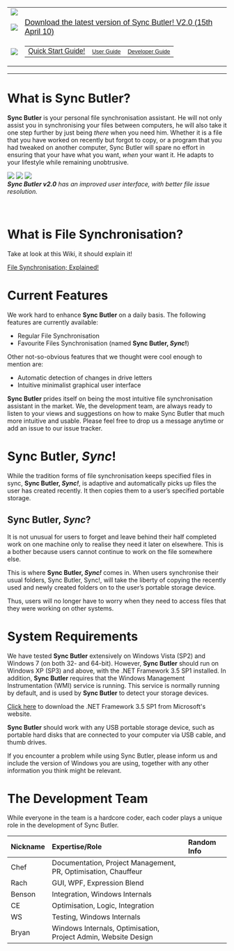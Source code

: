 <table cellspacing='7'>
<tr><td><img src='http://syncbutler.org/title2.png' /></td></tr>
<tr>
<td><img src='http://syncbutler.org/Dossier-Download.png' /></td>
<td><a href='http://syncbutler.googlecode.com/files/Sync_Butler_v2.0.zip'><font face='Arial' size='4'>Download the latest version of Sync Butler! V2.0 (15th April 10)</font></a></td>
</tr>
<tr>
<td><img src='http://syncbutler.org/Dossier-Document.png' /></td>
<td>
<table cellspacing='7'>
<tr>
<td><font face='Arial' size='3'><a href='http://syncbutler.googlecode.com/files/v2.0_Sync_Butler_Quick_Start_Guide.pdf'>Quick Start Guide!</a></font></td>
<td><font face='Arial' size='2'><a href='http://syncbutler.googlecode.com/files/v2.0_Sync_Butler_User_Guide.pdf'>User Guide</a></font></td>
<td><font face='Arial' size='2'><a href='http://syncbutler.googlecode.com/files/v2.0_Sync_Butler_Developer_Guide.pdf'>Developer Guide</a></font></td>
</tr>
</table>
</td>
</tr>
</table>


---


# What is Sync Butler? #

**Sync Butler** is your personal file synchronisation assistant. He will not only assist you in synchronising your files between computers, he will also take it one step further by just being _there_ when you need him. Whether it is a file that you have worked on recently but forgot to copy, or a program that you had tweaked on another computer, Sync Butler will spare no effort in ensuring that your have what you want, _when_ your want it. He adapts to your lifestyle while remaining unobtrusive.

<div>
<img src='http://syncbutler.org/screenshot1.png' />
<img src='http://syncbutler.org/screenshot3.png' />
<img src='http://syncbutler.org/screenshot4-thumb.png' />
<br />
<i><b>Sync Butler v2.0</b> has an improved user interface, with better file issue resolution.</i>
</div>
<br />
<br />

# What is File Synchronisation? #
Take at look at this Wiki, it should explain it!

[File Synchronisation; Explained!](FileSynchronisation_Explained.md)

# Current Features #

We work hard to enhance **Sync Butler** on a daily basis. The following features are currently available:
  * Regular File Synchronisation
  * Favourite Files Synchronisation (named **Sync Butler, _Sync_!**)

Other not-so-obvious features that we thought were cool enough to mention are:
  * Automatic detection of changes in drive letters
  * Intuitive minimalist graphical user interface

**Sync Butler** prides itself on being the most intuitive file synchronisation assistant in the market. We, the development team, are always ready to listen to your views and suggestions on how to make Sync Butler that much more intuitive and usable. Please feel free to drop us a message anytime or add an issue to our issue tracker.

# Sync Butler, _Sync_! #
While the tradition forms of file synchronisation keeps specified files in sync, **Sync Butler, _Sync!_**, is adaptive and automatically picks up files the user has created recently. It then copies them to a user’s specified portable storage.

## Sync Butler, _Sync_? ##
It is not unusual for users to forget and leave behind their half completed work on one machine only to realise they need it later on elsewhere. This is a bother because users cannot continue to work on the file somewhere else.

This is where **Sync Butler, _Sync!_** comes in. When users synchronise their usual folders, Sync Butler, Sync!, will take the liberty of copying the recently used and newly created folders on to the user’s portable storage device.

Thus, users will no longer have to worry when they need to access files that they were working on other systems.

# System Requirements #

We have tested **Sync Butler** extensively on Windows Vista (SP2) and Windows 7 (on both 32- and 64-bit). However, **Sync Butler** should run on Windows XP (SP3) and above, with the .NET Framework 3.5 SP1 installed. In addition, **Sync Butler** requires that the Windows Management Instrumentation (WMI) service is running. This service is normally running by default, and is used by **Sync Butler** to detect your storage devices.

[Click here](http://www.microsoft.com/Net/Download.aspx) to download the .NET Framework 3.5 SP1 from Microsoft's website.

**Sync Butler** should work with any USB portable storage device, such as portable hard disks that are connected to your computer via USB cable, and thumb drives.

If you encounter a problem while using Sync Butler, please inform us and include the version of Windows you are using, together with any other information you think might be relevant.


# The Development Team #

While everyone in the team is a hardcore coder, each coder plays a unique role in the development of Sync Butler.

| **Nickname** | **Expertise/Role** | **Random Info** |
|:-------------|:-------------------|:----------------|
| Chef | Documentation, Project Management, PR, Optimisation, Chauffeur |  |
| Rach | GUI, WPF, Expression Blend |  |
| Benson | Integration, Windows Internals |  |
| CE | Optimisation, Logic, Integration |  |
| WS | Testing, Windows Internals |  |
| Bryan | Windows Internals, Optimisation, Project Admin, Website Design |  |
